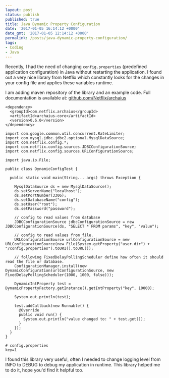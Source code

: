 ```yaml
---
layout: post
status: publish
published: true
title: Java Dynamic Property Configuration
date: '2017-01-05 16:14:12 +0000'
date_gmt: '2017-01-05 12:14:12 +0000'
permalink: /posts/java-dynamic-property-configuration/
tags:
- Coding
- Java
---
```


Recently, I had the need of changing `config.properties` (predefined application configuration) in Java without restarting the application. I found out a very nice library from Netflix which constantly looks for the changes in your config file and applies these variables runtime.


I am adding maven repository of the library and an example code. Full documentation is available at: [github.com/Netflix/archaius](https://github.com/Netflix/archaius)

```
<dependency>
  <groupId>com.netflix.archaius</groupId>
  <artifactId>archaius-core</artifactId>
  <version>0.6.0</version>
</dependency>
```

```
import com.google.common.util.concurrent.RateLimiter;
import com.mysql.jdbc.jdbc2.optional.MysqlDataSource;
import com.netflix.config.*;
import com.netflix.config.sources.JDBCConfigurationSource;
import com.netflix.config.sources.URLConfigurationSource;

import java.io.File;

public class DynamicConfigTest {

  public static void main(String... args) throws Exception {

    MysqlDataSource ds = new MysqlDataSource();
    ds.setServerName("localhost");
    ds.setPortNumber(3306);
    ds.setDatabaseName("config");
    ds.setUser("root");
    ds.setPassword("password");

    // config to read values from database
    JDBCConfigurationSource jdbcConfigurationSource = new JDBCConfigurationSource(ds, "SELECT * FROM params", "key", "value");

    // config to read values from file.
    URLConfigurationSource urlConfigurationSource = new URLConfigurationSource(new File(System.getProperty("user.dir") + "/config.properties").toURI().toURL());

    // following FixedDelayPollingScheduler define how often it should read the file or database.
    ConfigurationManager.install(new DynamicConfiguration(urlConfigurationSource, new FixedDelayPollingScheduler(1000, 1000, false)));

    DynamicIntProperty test = DynamicPropertyFactory.getInstance().getIntProperty("key", 10000);

    System.out.println(test);

    test.addCallback(new Runnable() {
      @Override
      public void run() {
        System.out.println("value changed to: " + test.get());
      }
    });
  }
}
```
```
# config.properties
key=1
```
I found this library very useful, often I needed to change logging level from INFO to DEBUG to debug my application in runtime. This library helped me to do it, hope you'd find it helpful too.
